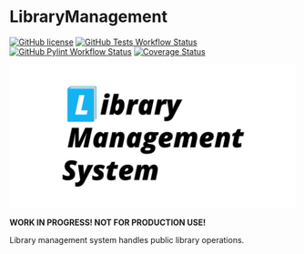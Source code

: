 # LibraryManagement

[![GitHub license](https://img.shields.io/github/license/Nickname1748/LibraryManagement)](https://github.com/Nickname1748/LibraryManagement/blob/master/LICENSE)
[![GitHub Tests Workflow Status](https://github.com/Nickname1748/LibraryManagement/workflows/Run%20tests/badge.svg)](https://github.com/Nickname1748/LibraryManagement/actions?query=workflow%3A%22Run+tests%22)
[![GitHub Pylint Workflow Status](https://github.com/Nickname1748/LibraryManagement/workflows/Run%20pylint/badge.svg)](https://github.com/Nickname1748/LibraryManagement/actions?query=workflow%3A%22Run+pylint%22)
[![Coverage Status](https://coveralls.io/repos/github/Nickname1748/LibraryManagement/badge.svg?branch=master)](https://coveralls.io/github/Nickname1748/LibraryManagement?branch=master)

![Library Management System Logo](https://github.com/Nickname1748/LibraryManagement/blob/master/img/LibraryManagementLogoGithub.png)

**WORK IN PROGRESS! NOT FOR PRODUCTION USE!**

Library management system handles public library operations.
